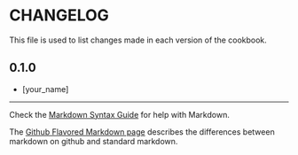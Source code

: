 CHANGELOG
=================

This file is used to list changes made in each version of the cookbook.

0.1.0
-----
- [your_name] 

- - -
Check the [Markdown Syntax Guide](http://daringfireball.net/projects/markdown/syntax) for help with Markdown.

The [Github Flavored Markdown page](http://github.github.com/github-flavored-markdown/) describes the differences between markdown on github and standard markdown.
